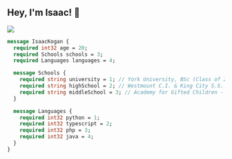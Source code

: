 ## Hey, I'm Isaac! 👋

<a href="https://www.eulerstream.com/websockets" target="_blank">
    <img src="https://www.eulerstream.com/api/advert?l2=WebSocket+API&r=15&b=1.5&bc=404854&o=0.95"/>
</a>

```protobuf
message IsaacKogan {
  required int32 age = 20;
  required Schools schools = 3;
  required Languages languages = 4;

  message Schools {
    required string university = 1; // York University, BSc (Class of 2026)
    required string highSchool = 2; // Westmount C.I. & King City S.S.
    required string middleSchool = 3; // Academy for Gifted Children - P.A.C.E.
  }

  message Languages {
    required int32 python = 1;
    required int32 typescript = 2;
    required int32 php = 3;
    required int32 java = 4;
  }
}

```
